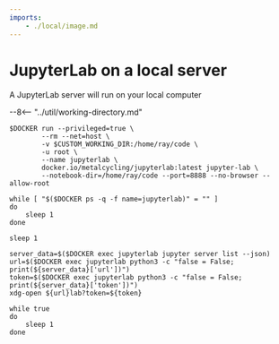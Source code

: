 ```yaml
---
imports:
    - ./local/image.md
---
```


# JupyterLab on a local server

A JupyterLab server will run on your local computer

--8<-- "../util/working-directory.md"

```shell.async
$DOCKER run --privileged=true \
        --rm --net=host \
        -v $CUSTOM_WORKING_DIR:/home/ray/code \
        -u root \
        --name jupyterlab \
        docker.io/metalcycling/jupyterlab:latest jupyter-lab \
        --notebook-dir=/home/ray/code --port=8888 --no-browser --allow-root
```

```shell
while [ "$($DOCKER ps -q -f name=jupyterlab)" = "" ]
do
    sleep 1
done

sleep 1

server_data=$($DOCKER exec jupyterlab jupyter server list --json)
url=$($DOCKER exec jupyterlab python3 -c "false = False; print(${server_data}['url'])")
token=$($DOCKER exec jupyterlab python3 -c "false = False; print(${server_data}['token'])")
xdg-open ${url}lab?token=${token}

while true
do
    sleep 1
done
```

